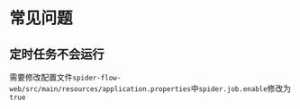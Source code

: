 # 常见问题

## 定时任务不会运行

需要修改配置文件`spider-flow-web/src/main/resources/application.properties`中`spider.job.enable`修改为`true`